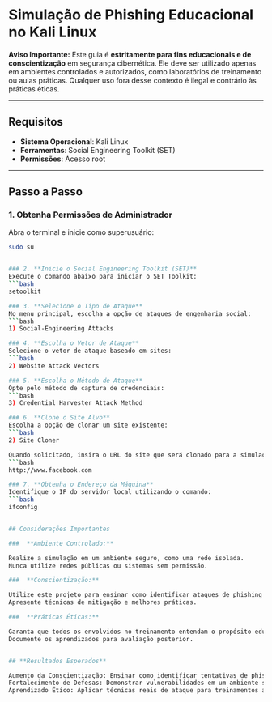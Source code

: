 # Simulação de Phishing Educacional no Kali Linux

**Aviso Importante:** Este guia é **estritamente para fins educacionais e de conscientização** em segurança cibernética. Ele deve ser utilizado apenas em ambientes controlados e autorizados, como laboratórios de treinamento ou aulas práticas. Qualquer uso fora desse contexto é ilegal e contrário às práticas éticas.

---

## Requisitos

- **Sistema Operacional**: Kali Linux
- **Ferramentas**: Social Engineering Toolkit (SET)
- **Permissões**: Acesso root

---

## Passo a Passo

### 1. **Obtenha Permissões de Administrador**
Abra o terminal e inicie como superusuário:
```bash
sudo su


### 2. **Inicie o Social Engineering Toolkit (SET)**
Execute o comando abaixo para iniciar o SET Toolkit:
```bash
setoolkit

### 3. **Selecione o Tipo de Ataque**
No menu principal, escolha a opção de ataques de engenharia social:
```bash
1) Social-Engineering Attacks

### 4. **Escolha o Vetor de Ataque**
Selecione o vetor de ataque baseado em sites:
```bash
2) Website Attack Vectors

### 5. **Escolha o Método de Ataque**
Opte pelo método de captura de credenciais:
```bash
3) Credential Harvester Attack Method

### 6. **Clone o Site Alvo**
Escolha a opção de clonar um site existente:
```bash
2) Site Cloner

Quando solicitado, insira o URL do site que será clonado para a simulação:
```bash
http://www.facebook.com

### 7. **Obtenha o Endereço da Máquina**
Identifique o IP do servidor local utilizando o comando:
```bash
ifconfig


## Considerações Importantes

###  **Ambiente Controlado:**

Realize a simulação em um ambiente seguro, como uma rede isolada.
Nunca utilize redes públicas ou sistemas sem permissão.

###  **Conscientização:**

Utilize este projeto para ensinar como identificar ataques de phishing.
Apresente técnicas de mitigação e melhores práticas.

###  **Práticas Éticas:**

Garanta que todos os envolvidos no treinamento entendam o propósito educacional da simulação.
Documente os aprendizados para avaliação posterior.


## **Resultados Esperados**

Aumento da Conscientização: Ensinar como identificar tentativas de phishing.
Fortalecimento de Defesas: Demonstrar vulnerabilidades em um ambiente seguro.
Aprendizado Ético: Aplicar técnicas reais de ataque para treinamentos autorizados.
